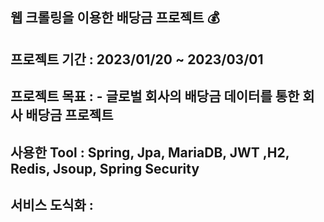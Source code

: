## 웹 크롤링을 이용한 배당금 프로젝트 💰

## 프로젝트 기간 : 2023/01/20 ~ 2023/03/01
## 프로젝트 목표 : - 글로벌 회사의 배당금 데이터를 통한 회사 배당금 프로젝트

## 사용한 Tool : Spring, Jpa, MariaDB, JWT ,H2, Redis, Jsoup, Spring Security

## 서비스 도식화 :
